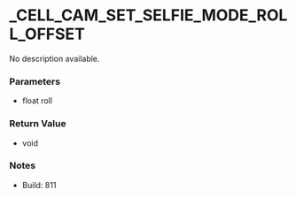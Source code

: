 # _CELL_CAM_SET_SELFIE_MODE_ROLL_OFFSET

No description available.

### Parameters
* float roll

### Return Value
* void

### Notes
* Build: 811

